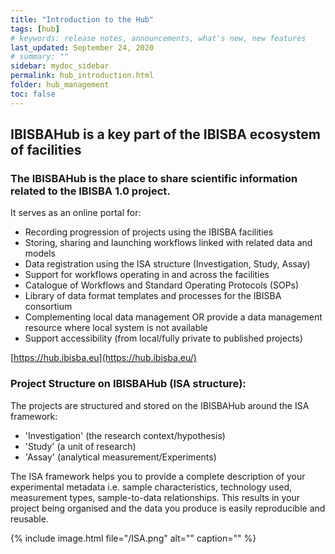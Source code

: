 ```yaml
---
title: "Introduction to the Hub"
tags: [hub]
# keywords: release notes, announcements, what's new, new features
last_updated: September 24, 2020
# summary: ""
sidebar: mydoc_sidebar
permalink: hub_introduction.html
folder: hub_management
toc: false
---
```


## IBISBAHub is a key part of the IBISBA ecosystem of facilities  

### The IBISBAHub is the place to share scientific information related to the IBISBA 1.0 project. 

It serves as an online portal for:

- Recording  progression of projects using the IBISBA facilities
- Storing, sharing and launching workflows linked with related data and models
- Data registration using the ISA structure (Investigation, Study, Assay)
- Support for workflows operating in and across the facilities
- Catalogue of Workflows and Standard Operating  Protocols (SOPs)
- Library of data format templates and processes for the IBISBA consortium
- Complementing local data management OR provide a data management resource where local system is not available
- Support accessibility (from local/fully private to published projects)

[https://hub.ibisba.eu](https://hub.ibisba.eu/)

### Project Structure on IBISBAHub (ISA structure):

The projects are structured and stored on the IBISBAHub around the ISA framework:

- 'Investigation' (the research context/hypothesis)
- 'Study' (a unit of research)
- 'Assay' (analytical measurement/Experiments)

The ISA framework helps you to provide a complete description of your experimental metadata i.e. sample characteristics, technology used, measurement types, sample-to-data relationships. This results in your project being organised and the data you produce is easily reproducible and reusable.

{% include image.html file="/ISA.png" alt="" caption="" %}
